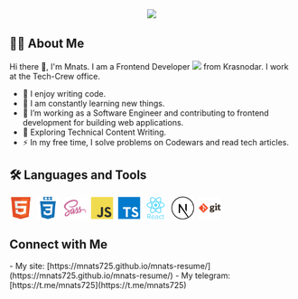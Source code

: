 <div align="center">
  <img src="https://media.giphy.com/media/M9gbBd9nbDrOTu1Mqx/giphy.gif" width="100"/>
</div>

## :man_technologist: About Me

Hi there 👋, I'm Mnats. I am a Frontend Developer <img src="https://media.giphy.com/media/WUlplcMpOCEmTGBtBW/giphy.gif" width="30"> from Krasnodar. I work at the Tech-Crew office.

- 💪 I enjoy writing code.
- 🥅 I am constantly learning new things.
- :telescope: I’m working as a Software Engineer and contributing to frontend development for building web applications.
- :seedling: Exploring Technical Content Writing.
- :zap: In my free time, I solve problems on Codewars and read tech articles.

## :hammer_and_wrench: Languages and Tools

<div>
  <img src="https://github.com/devicons/devicon/blob/master/icons/html5/html5-original.svg" title="HTML5" alt="HTML" width="40" height="40"/>&nbsp;
  <img src="https://github.com/devicons/devicon/blob/master/icons/css3/css3-plain-wordmark.svg"  title="CSS3" alt="CSS" width="40" height="40"/>&nbsp;
  <img src="https://github.com/devicons/devicon/blob/master/icons/sass/sass-original.svg" title="SASS" alt="SASS" width="40" height="40"/>&nbsp;
  <img src="https://github.com/devicons/devicon/blob/master/icons/javascript/javascript-original.svg" title="JavaScript" alt="JavaScript" width="40" height="40"/>&nbsp;
  <img src="https://github.com/devicons/devicon/blob/master/icons/typescript/typescript-original.svg" title="TypeScript" alt="TypeScript" width="40" height="40"/>&nbsp;
  <img src="https://github.com/devicons/devicon/blob/master/icons/react/react-original-wordmark.svg" title="React" alt="React" width="40" height="40"/>&nbsp;
  <img src="https://github.com/devicons/devicon/blob/master/icons/nextjs/nextjs-line.svg" title="NextJs" alt="NextJs" width="40" height="40"/>&nbsp;
  <img src="https://github.com/devicons/devicon/blob/master/icons/git/git-original-wordmark.svg" title="Git" alt="Git" width="40" height="40"/>
</div>

## Connect with Me
<div style="display: flex; justify-content: center;">
  - My site: [https://mnats725.github.io/mnats-resume/](https://mnats725.github.io/mnats-resume/)
  - My telegram: [https://t.me/mnats725](https://t.me/mnats725)
</div>
